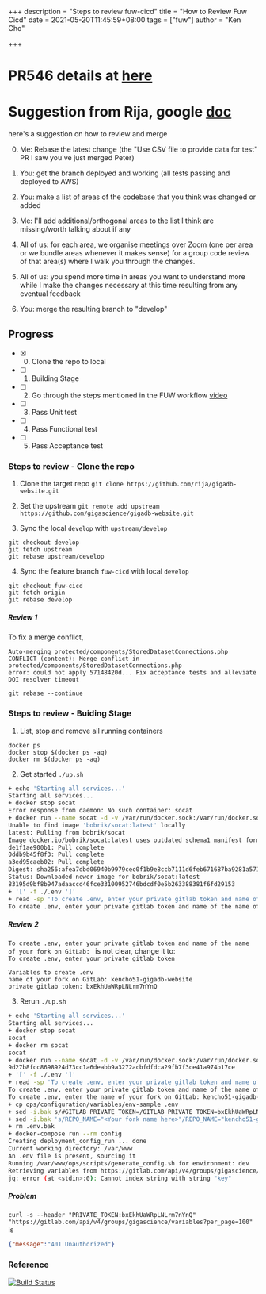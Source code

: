 +++
description = "Steps to review fuw-cicd"
title = "How to Review Fuw Cicd"
date = 2021-05-20T11:45:59+08:00
tags = ["fuw"]
author = "Ken Cho"

+++  
# PR546 details at [here](https://github.com/gigascience/gigadb-website/pull/546)

# Suggestion from Rija, google [doc](https://docs.google.com/document/d/1Ns_OkaRn6mXtcDW37JbrSGZzILzFRGPZJQ2oPe2EuSw/edit)
here's a suggestion on how to review and merge

0. Me: Rebase the latest change (the "Use CSV file to provide data for test" PR I saw you've just merged Peter)

1. You: get the branch deployed and working (all tests passing and deployed to AWS)

2. You: make a list of areas of the codebase that you think was changed or added

3. Me: I'll add additional/orthogonal areas to the list I think are missing/worth talking about  if any

4. All of us: for each area, we organise meetings over Zoom (one per area or we bundle areas whenever it makes sense) for a group code review of that area(s) where I walk you through the changes.

5. All of us: you spend more time in areas you want to understand more while I make the changes necessary at this time resulting from any eventual feedback

6. You: merge the resulting branch to "develop"

## Progress
- [x] 0. Clone the repo to local
- [ ] 1. Building Stage
- [ ] 2. Go through the steps mentioned in the FUW workflow [video](https://drive.google.com/file/d/1kkMMApX0J8Fcyt8ftwCe2PKPrtu5rQ6N/view?usp=sharing)
- [ ] 3. Pass Unit test
- [ ] 4. Pass Functional test
- [ ] 5. Pass Acceptance test

### Steps to review - Clone the repo
1. Clone the target repo
   `git clone https://github.com/rija/gigadb-website.git`

2. Set the upstream
   `git remote add upstream https://github.com/gigascience/gigadb-website.git`

3. Sync the local `develop` with `upstream/develop`
```
git checkout develop
git fetch upstream
git rebase upstream/develop
```

4. Sync the feature branch `fuw-cicd` with local `develop`
```
git checkout fuw-cicd
git fetch origin
git rebase develop
```

##### Review 1 
To fix a merge conflict,
```
Auto-merging protected/components/StoredDatasetConnections.php
CONFLICT (content): Merge conflict in protected/components/StoredDatasetConnections.php
error: could not apply 57148420d... Fix acceptance tests and alleviate DOI resolver timeout
```

`git rebase --continue`

### Steps to review - Buiding Stage

1. List, stop and remove all running containers
```
docker ps
docker stop $(docker ps -aq)
docker rm $(docker ps -aq)
```

2. Get started
   `./up.sh`

```bash
+ echo 'Starting all services...'
Starting all services...
+ docker stop socat
Error response from daemon: No such container: socat
+ docker run --name socat -d -v /var/run/docker.sock:/var/run/docker.sock -p 127.0.0.1:2375:2375 bobrik/socat TCP-LISTEN:2375,fork UNIX-CONNECT:/var/run/docker.sock
Unable to find image 'bobrik/socat:latest' locally
latest: Pulling from bobrik/socat
Image docker.io/bobrik/socat:latest uses outdated schema1 manifest format. Please upgrade to a schema2 image for better future compatibility. More information at https://docs.docker.com/registry/spec/deprecated-schema-v1/
de1f1ae900b1: Pull complete 
0ddb9b45f8f3: Pull complete 
a3ed95caeb02: Pull complete 
Digest: sha256:afea7dbd06940b9979cec0f1b9e8ccb7111d6feb671687ba9281a57136c1564e
Status: Downloaded newer image for bobrik/socat:latest
83195d9bf8b947adaaccd46fce33100952746bdcdf0e5b263388381f6fd29153
+ '[' -f ./.env ']'
+ read -sp 'To create .env, enter your private gitlab token and name of the name of your fork on GitLab: ' token
To create .env, enter your private gitlab token and name of the name of your fork on GitLab:
```

##### Review 2 
`To create .env, enter your private gitlab token and name of the name of your fork on GitLab: ` is not clear, change it to:  
`To create .env, enter your private gitlab token`  

```text
Variables to create .env 
name of your fork on GitLab: kencho51-gigadb-website
private gitlab token: bxEkhUaWRpLNLrm7nYnQ
```

3. Rerun `./up.sh`
```bash
+ echo 'Starting all services...'
Starting all services...
+ docker stop socat
socat
+ docker rm socat
socat
+ docker run --name socat -d -v /var/run/docker.sock:/var/run/docker.sock -p 127.0.0.1:2375:2375 bobrik/socat TCP-LISTEN:2375,fork UNIX-CONNECT:/var/run/docker.sock
9d27b8fcc8698924d73cc1a6deabb9a3272acbfdfdca29fb7f3ce41a974b17ce
+ '[' -f ./.env ']'
+ read -sp 'To create .env, enter your private gitlab token and name of the name of your fork on GitLab: ' token
To create .env, enter your private gitlab token and name of the name of your fork on GitLab: + read -p 'To create .env, enter the name of your fork on GitLab: ' reponame
To create .env, enter the name of your fork on GitLab: kencho51-gigadb-website
+ cp ops/configuration/variables/env-sample .env
+ sed -i.bak s/#GITLAB_PRIVATE_TOKEN=/GITLAB_PRIVATE_TOKEN=bxEkhUaWRpLNLrm7nYnQ/ .env
+ sed -i.bak 's/REPO_NAME="<Your fork name here>"/REPO_NAME="kencho51-gigadb-website"/' .env
+ rm .env.bak
+ docker-compose run --rm config
Creating deployment_config_run ... done
Current working directory: /var/www
An .env file is present, sourcing it
Running /var/www/ops/scripts/generate_config.sh for environment: dev
Retrieving variables from https://gitlab.com/api/v4/groups/gigascience/variables?per_page=100
jq: error (at <stdin>:0): Cannot index string with string "key"
```

##### Problem
`curl -s --header "PRIVATE_TOKEN:bxEkhUaWRpLNLrm7nYnQ" "https://gitlab.com/api/v4/groups/gigascience/variables?per_page=100"` is 
```json
{"message":"401 Unauthorized"}
```

### Reference


[![Build Status](https://travis-ci.com/kencho51/gigathing.svg?branch=master)](https://travis-ci.com/kencho51/gigathing)

